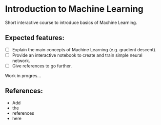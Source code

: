 # Introduction to Machine Learning

Short interactive course to introduce basics of Machine Learning.

## Expected features: 
- [ ] Explain the main concepts of Machine Learning (e.g. gradient descent).
- [ ] Provide an interactive notebook to create and train simple neural network.
- [ ] Give references to go further.

Work in progres... 

## References: 
- Add 
- the 
- references 
- here

